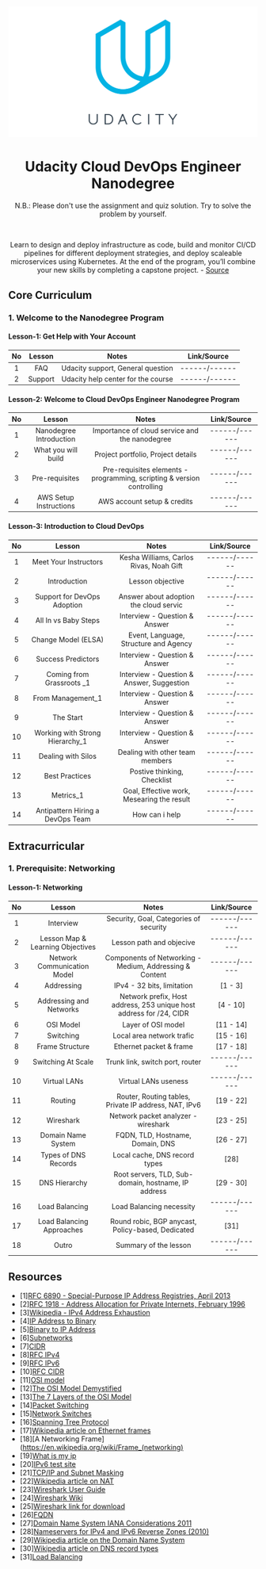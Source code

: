 <div align="center">
    <img src="./Udacity.png">
    <h1>Udacity Cloud DevOps Engineer Nanodegree</h1>
    <p>N.B.: Please don't use the assignment and quiz solution. Try to solve the problem by yourself.</p><br/>
    <p>Learn to design and deploy infrastructure as code, build and monitor CI/CD pipelines for different deployment strategies, and deploy scaleable microservices using Kubernetes. At the end of the program, you’ll combine your new skills by completing a capstone project. - <a href="https://www.udacity.com/course/cloud-dev-ops-nanodegree--nd9991">Source</a></p>
</div>


## Core Curriculum

### 1. Welcome to the Nanodegree Program

#### Lesson-1: Get Help with Your Account
| No |                                                        Lesson                                                         |                                                                                                                                  Notes                                                                                                                                   |                         Link/Source                          |
|:--:|:---------------------------------------------------------------------------------------------------------------------:|:-----------------------------------------------------------------------------------------------------------------------------------------------------------------------------------------------------------------------------------------------------------------------:|:------------------------------------------------------------:|
| 1 |                                                          FAQ                                                           |                                                                                                                           Udacity support, General question                                                                                                              |                       ------/------                          |
| 2 |                                                        Support                                                         |                                                                                                                          Udacity help center for the course                                                                                                              |                       ------/------                          |


#### Lesson-2: Welcome to Cloud DevOps Engineer Nanodegree Program
| No |                                                        Lesson                                                         |                                                                                                                                  Notes                                                                                                                                   |                         Link/Source                          |
|:--:|:---------------------------------------------------------------------------------------------------------------------:|:-----------------------------------------------------------------------------------------------------------------------------------------------------------------------------------------------------------------------------------------------------------------------:|:------------------------------------------------------------:|
| 1 |                                                Nanodegree Introduction                                                 |                                                                                                                       Importance of cloud service and the nanodegree                                                                                                     |                       ------/------                          |
| 2 |                                                 What you will build                                                    |                                                                                                                          Project portfolio, Project details                                                                                                              |                       ------/------                          |
| 3 |                                                    Pre-requisites                                                      |                                                                                                                Pre-requisites elements - programming, scripting & version controlling                                                                                    |                       ------/------                          |
| 4 |                                                AWS Setup Instructions                                                  |                                                                                                                         AWS account setup & credits                                                                                                                      |                       ------/------                          |


#### Lesson-3: Introduction to Cloud DevOps
| No |                                                        Lesson                                                         |                                                                                                                                  Notes                                                                                                                                   |                         Link/Source                          |
|:--:|:---------------------------------------------------------------------------------------------------------------------:|:-----------------------------------------------------------------------------------------------------------------------------------------------------------------------------------------------------------------------------------------------------------------------:|:------------------------------------------------------------:|
| 1 |                                                  Meet Your Instructors                                                 |                                                                                                                       Kesha Williams, Carlos Rivas, Noah Gift                                                                                                            |                       ------/------                          |
| 2 |                                                     Introduction                                                       |                                                                                                                           Lesson objective                                                                                                                               |                       ------/------                          |
| 3 |                                              Support for DevOps Adoption                                               |                                                                                                                 Answer about adoption the cloud servic                                                                                                                   |                       ------/------                          |
| 4 |                                                All In vs Baby Steps                                                    |                                                                                                                     Interview - Question & Answer                                                                                                                        |                       ------/------                          |
| 5 |                                                Change Model (ELSA)                                                     |                                                                                                                  Event, Language, Structure and Agency                                                                                                                   |                       ------/------                          |
| 6 |                                                Success Predictors                                                      |                                                                                                                     Interview - Question & Answer                                                                                                                        |                       ------/------                          |
| 7 |                                              Coming from Grassroots _1                                                 |                                                                                                                  Interview - Question & Answer, Suggestion                                                                                                               |                       ------/------                          |
| 8 |                                                From Management_1                                                       |                                                                                                                       Interview - Question & Answer                                                                                                                      |                       ------/------                          |
| 9 |                                                    The Start                                                           |                                                                                                                       Interview - Question & Answer                                                                                                                      |                       ------/------                          |
|10 |                                          Working with Strong Hierarchy_1                                               |                                                                                                                      Interview - Question & Answer                                                                                                                       |                       ------/------                          |
|11 |                                                Dealing with Silos                                                      |                                                                                                                    Dealing with other team members                                                                                                                       |                       ------/------                          |
|12 |                                                 Best Practices                                                         |                                                                                                                      Postive thinking, Checklist                                                                                                                         |                       ------/------                          |
|13 |                                                   Metrics_1                                                            |                                                                                                                  Goal, Effective work, Mesearing the result                                                                                                              |                       ------/------                          |
|14 |                                         Antipattern Hiring a DevOps Team                                               |                                                                                                                         How can i help                                                                                                                                   |                       ------/------                          |




## Extracurricular

### 1. Prerequisite: Networking

#### Lesson-1: Networking
| No |                                                        Lesson                                                         |                                                                                                                                  Notes                                                                                                                                   |                         Link/Source                          |
|:--:|:---------------------------------------------------------------------------------------------------------------------:|:-----------------------------------------------------------------------------------------------------------------------------------------------------------------------------------------------------------------------------------------------------------------------:|:------------------------------------------------------------:|
| 1 |                                                       Interview                                                        |                                                                                                                    Security, Goal, Categories of security                                                                                                                |                       ------/------                          |
| 2 |                                           Lesson Map & Learning Objectives                                             |                                                                                                                           Lesson path and objecive                                                                                                                       |                       ------/------                          |
| 3 |                                             Network Communication Model                                                |                                                                                                                Components of Networking - Medium, Addressing & Content                                                                                                   |                       ------/------                          |
| 4 |                                                      Addressing                                                        |                                                                                                                         IPv4 - 32 bits, limitation                                                                                                                       |                          [1 - 3]                             |
| 5 |                                               Addressing and Networks                                                  |                                                                                                                        Network prefix, Host address, 253 unique host address for /24, CIDR                                                                               |                          [4 - 10]                            |
| 6 |                                                       OSI Model                                                        |                                                                                                                                Layer of OSI model                                                                                                                        |                         [11 - 14]                            |
| 7 |                                                       Switching                                                        |                                                                                                                            Local area network trafic                                                                                                                     |                         [15 - 16]                            |
| 8 |                                                    Frame Structure                                                     |                                                                                                                             Ethernet packet & frame                                                                                                                      |                         [17 - 18]                            |
| 9 |                                                  Switching At Scale                                                    |                                                                                                                         Trunk link, switch port, router                                                                                                                  |                       ------/------                          |
|10 |                                                     Virtual LANs                                                       |                                                                                                                            Virtual LANs useness                                                                                                                          |                       ------/------                          |
|11 |                                                       Routing                                                          |                                                                                                                    Router, Routing tables, Private IP address, NAT, IPv6                                                                                                 |                         [19 - 22]                            |
|12 |                                                      Wireshark                                                         |                                                                                                                            Network packet analyzer - wireshark                                                                                                           |                         [23 - 25]                            |
|13 |                                                 Domain Name System                                                     |                                                                                                                              FQDN, TLD, Hostname, Domain, DNS                                                                                                            |                         [26 - 27]                            |
|14 |                                                Types of DNS Records                                                    |                                                                                                                               Local cache, DNS record types                                                                                                              |                            [28]                              |
|15 |                                                    DNS Hierarchy                                                       |                                                                                                                    Root servers, TLD, Sub-domain, hostname, IP address                                                                                                   |                         [29 - 30]                            |
|16 |                                                   Load Balancing                                                       |                                                                                                                            Load Balancing necessity                                                                                                                      |                       ------/------                          |
|17 |                                             Load Balancing Approaches                                                  |                                                                                                                      Round robic, BGP anycast, Policy-based, Dedicated                                                                                                   |                            [31]                              |
|18 |                                                      Outro                                                             |                                                                                                                              Summary of  the lesson                                                                                                                      |                       ------/------                          |





## Resources

* [1][RFC 6890 - Special-Purpose IP Address Registries, April 2013](https://tools.ietf.org/html/rfc6890)
* [2][RFC 1918 - Address Allocation for Private Internets, February 1996](https://tools.ietf.org/html/rfc1918)
* [3][Wikipedia - IPv4 Address Exhaustion](https://en.wikipedia.org/wiki/IPv4_address_exhaustion)
* [4][IP Address to Binary](https://www.browserling.com/tools/ip-to-bin)
* [5][Binary to IP Address](https://www.browserling.com/tools/bin-to-ip)
* [6][Subnetworks](https://en.wikipedia.org/wiki/Subnetwork)
* [7][CIDR](https://en.wikipedia.org/wiki/Classless_Inter-Domain_Routing)
* [8][RFC IPv4](https://tools.ietf.org/html/rfc1878)
* [9][RFC IPv6](https://tools.ietf.org/html/rfc5942)
* [10][RFC CIDR](https://www.rfc-editor.org/rfc/rfc1519.txt)
* [11][OSI model](https://en.wikipedia.org/wiki/OSI_model)
* [12][The OSI Model Demystified](https://www.youtube.com/watch?v=HEEnLZV2wGI)
* [13][The 7 Layers of the OSI Model](https://www.webopedia.com/quick_ref/OSI_Layers.asp)
* [14][Packet Switching](https://en.wikipedia.org/wiki/Packet_switching)
* [15][Network Switches](https://en.wikipedia.org/wiki/Network_switch)
* [16][Spanning Tree Protocol](https://en.wikipedia.org/wiki/Spanning_Tree_Protocol)
* [17][Wikipedia article on Ethernet frames](https://en.wikipedia.org/wiki/Ethernet_frame)
* [18][A Networking Frame](https://en.wikipedia.org/wiki/Frame_(networking)
* [19][What is my ip](https://www.whatismyip.com/)
* [20][IPv6 test site](http://test-ipv6.com/)
* [21][TCP/IP and Subnet Masking](https://www.youtube.com/watch?v=EkNq4TrHP_U)
* [22][Wikipedia article on NAT](https://en.wikipedia.org/wiki/Network_address_translation)
* [23][Wireshark User Guide](https://www.wireshark.org/docs/wsug_html_chunked/)
* [24][Wireshark Wiki](https://en.wikipedia.org/wiki/Wireshark)
* [25][Wireshark link for download](https://www.wireshark.org/download.html)
* [26][FQDN](http://www.rfc-base.org/rfc-4703.html)
* [27][Domain Name System IANA Considerations 2011](https://www.rfc-archive.org/getrfc.php?rfc=6195)
* [28][Nameservers for IPv4 and IPv6 Reverse Zones (2010)](https://www.rfc-archive.org/getrfc.php?rfc=5855)
* [29][Wikipedia article on the Domain Name System](https://en.wikipedia.org/wiki/Domain_Name_System)
* [30][Wikipedia article on DNS record types](https://en.wikipedia.org/wiki/List_of_DNS_record_types)
* [31][Load Balancing](https://en.wikipedia.org/wiki/Load_balancing_(computing))